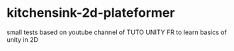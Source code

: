 # kitchensink-2d-plateformer
small tests based on youtube channel of  TUTO UNITY FR to learn basics of unity in 2D
